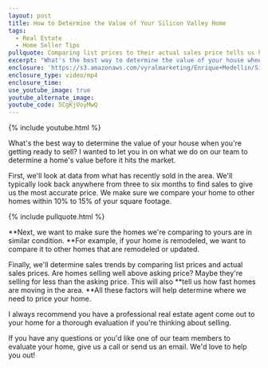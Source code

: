 ```yaml
---
layout: post
title: How to Determine the Value of Your Silicon Valley Home
tags:
  - Real Estate
  - Home Seller Tips
pullquote: Comparing list prices to their actual sales price tells us how the market is moving in your neighborhood.
excerpt: "What's the best way to determine the value of your house when you're getting ready to sell? I wanted to let you in on what we do on our team to determine a home's value before it hits the market."
enclosure: 'https://s3.amazonaws.com/vyralmarketing/Enrique+Medellin/Silicon+Valley+Real+Estate-+How+to+accurately+price+your+house+for+the+market.mp4'
enclosure_type: video/mp4
enclosure_time:
use_youtube_image: true
youtube_alternate_image:
youtube_code: 5CgKjUoyMwQ
---
```



{% include youtube.html %}

What's the best way to determine the value of your house when you're getting ready to sell? I wanted to let you in on what we do on our team to determine a home's value before it hits the market.

First, we'll look at data from what has recently sold in the area. We'll typically look back anywhere from three to six months to find sales to give us the most accurate price. We make sure we compare your home to other homes within 10% to 15% of your square footage.

{% include pullquote.html %}

**Next, we want to make sure the homes we're comparing to yours are in similar condition.&nbsp;**For example, if your home is remodeled, we want to compare it to other homes that are remodeled or updated.

Finally, we'll determine sales trends by comparing list prices and actual sales prices. Are homes selling well above asking price? Maybe they're selling for less than the asking price. This will also&nbsp;**tell us how fast homes are moving in the area.&nbsp;**All these factors will help determine where we need to price your home.

I always recommend you have a professional real estate agent come out to your home for a thorough evaluation if you're thinking about selling.

If you have any questions or you'd like one of our team members to evaluate your home, give us a call or send us an email. We'd love to help you out!